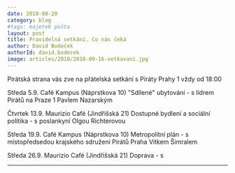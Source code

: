 ```yaml
---
date: 2018-08-20
category: blog
#tags: majetek pošta
layout: post
title: Pravidelná setkání. Co nás čeká
author: David Bodeček
authorId: david.bodecek
image: articles/2018/2018-09-16-setkavani.jpg
---
```




Pirátská strana vás zve na přátelská setkání 
s Piráty Prahy 1 vždy od 18:00 

Středa 5.9. 
Café Kampus (Náprstkova 10) 
"Sdílené" ubytování - s lídrem Pirátů na Praze 1 
Pavlem Nazarským 

Čtvrtek 13.9. 
Maurizio Café (Jindřišská 21) 
Dostupné bydlení a sociální politika - s 
poslankyní Olgou Richterovou 

Středa 19.9. 
Café Kampus (Náprstkova 10) 
Metropolitní plán - s místopředsedou krajského 
sdružení Pirátů Praha Vítkem Šimralem 

Středa 26.9. 
Maurizio Café (Jindřišská 21) 
Doprava - s


- - -
